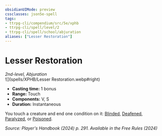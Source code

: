 ```yaml
---
obsidianUIMode: preview
cssclasses: json5e-spell
tags:
- ttrpg-cli/compendium/src/5e/xphb
- ttrpg-cli/spell/level/2
- ttrpg-cli/spell/school/abjuration
aliases: ["Lesser Restoration"]
---
```

# Lesser Restoration
*2nd-level, Abjuration*  
![](spells/XPHB/Lesser Restoration.webp#right)  

- **Casting time:** 1 bonus
- **Range:** Touch
- **Components:** V, S
- **Duration:** Instantaneous

You touch a creature and end one condition on it: [Blinded](conditions.md#Blinded), [Deafened](conditions.md#Deafened), [Paralyzed](conditions.md#Paralyzed), or [Poisoned](conditions.md#Poisoned).

*Source: Player's Handbook (2024) p. 291. Available in the Free Rules (2024)*
